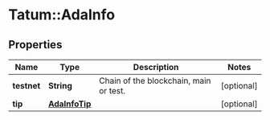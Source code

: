 # Tatum::AdaInfo

## Properties
Name | Type | Description | Notes
------------ | ------------- | ------------- | -------------
**testnet** | **String** | Chain of the blockchain, main or test. | [optional] 
**tip** | [**AdaInfoTip**](AdaInfoTip.md) |  | [optional] 

